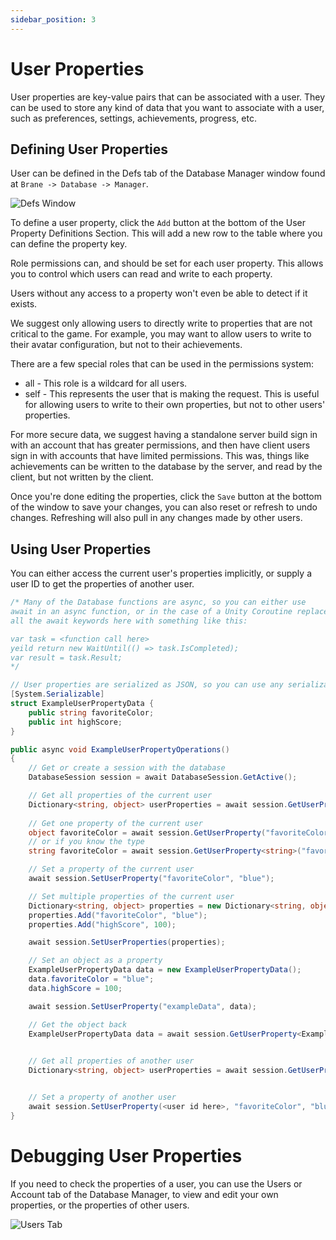 ```yaml
---
sidebar_position: 3
---
```


# User Properties

User properties are key-value pairs that can be associated with a user. They can be used to store any kind of data that you want to associate with a user, such as preferences, settings, achievements, progress, etc.

## Defining User Properties

User can be defined in the Defs tab of the Database Manager window found at `Brane -> Database -> Manager`. 

![Defs Window](./img/databaseManagerDefWindow.png)

To define a user property, click the `Add` button at the bottom of the User Property Definitions Section. This will add a new row to the table where you can define the property key.

Role permissions can, and should be set for each user property. This allows you to control which users can read and write to each property.

Users without any access to a property won't even be able to detect if it exists. 

We suggest only allowing users to directly write to properties that are not critical to the game. For example, you may want to allow users to write to their avatar configuration, but not to their achievements. 

There are a few special roles that can be used in the permissions system:
* all - This role is a wildcard for all users.
* self - This represents the user that is making the request. This is useful for allowing users to write to their own properties, but not to other users' properties.

For more secure data, we suggest having a standalone server build sign in with an account that has greater permissions, and then have client users sign in with accounts that have limited permissions. This was, things like achievements can be written to the database by the server, and read by the client, but not written by the client.

Once you're done editing the properties, click the `Save` button at the bottom of the window to save your changes, you can also reset or refresh to undo changes. Refreshing will also pull in any changes made by other users.

## Using User Properties

You can either access the current user's properties implicitly, or supply a user ID to get the properties of another user.


```csharp
/* Many of the Database functions are async, so you can either use
await in an async function, or in the case of a Unity Coroutine replace
all the await keywords here with something like this:

var task = <function call here>
yeild return new WaitUntil(() => task.IsCompleted);
var result = task.Result;
*/

// User properties are serialized as JSON, so you can use any serializable type, even full objects
[System.Serializable]
struct ExampleUserPropertyData {
    public string favoriteColor;
    public int highScore;
}

public async void ExampleUserPropertyOperations()
{
    // Get or create a session with the database
    DatabaseSession session = await DatabaseSession.GetActive();

    // Get all properties of the current user
    Dictionary<string, object> userProperties = await session.GetUserProperties();
    
    // Get one property of the current user
    object favoriteColor = await session.GetUserProperty("favoriteColor");
    // or if you know the type
    string favoriteColor = await session.GetUserProperty<string>("favoriteColor");

    // Set a property of the current user
    await session.SetUserProperty("favoriteColor", "blue");

    // Set multiple properties of the current user
    Dictionary<string, object> properties = new Dictionary<string, object>();
    properties.Add("favoriteColor", "blue");
    properties.Add("highScore", 100);

    await session.SetUserProperties(properties);

    // Set an object as a property
    ExampleUserPropertyData data = new ExampleUserPropertyData();
    data.favoriteColor = "blue";
    data.highScore = 100;

    await session.SetUserProperty("exampleData", data);

    // Get the object back
    ExampleUserPropertyData data = await session.GetUserProperty<ExampleUserPropertyData>("exampleData");
    

    // Get all properties of another user
    Dictionary<string, object> userProperties = await session.GetUserProperties(<user id here>);


    // Set a property of another user
    await session.SetUserProperty(<user id here>, "favoriteColor", "blue");
}


```

# Debugging User Properties

If you need to check the properties of a user, you can use the Users or Account tab of the Database Manager, to view and edit your own properties, or the properties of other users.

![Users Tab](./img/usersTab.png)